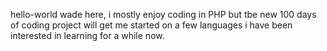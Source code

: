 hello-world
wade here, i mostly enjoy coding in PHP but tbe new 100 days of coding project will get me started on a few languages i have been interested in learning for a while now.
